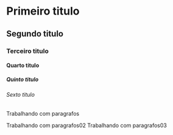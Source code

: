 # Primeiro titulo
## Segundo titulo
### Terceiro titulo
#### Quarto titulo
##### Quinto titulo
###### Sexto titulo



Trabalhando com paragrafos

Trabalhando com paragrafos02
Trabalhando com paragrafos03
